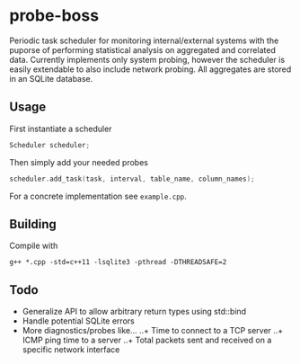# probe-boss
Periodic task scheduler for monitoring internal/external systems with the puporse of performing statistical analysis on aggregated and correlated data. Currently implements only system probing, however the scheduler is easily extendable to also include network probing. All aggregates are stored in an SQLite database.

## Usage
First instantiate a scheduler
```cpp
Scheduler scheduler;
```
Then simply add your needed probes
```cpp
scheduler.add_task(task, interval, table_name, column_names);
```
For a concrete implementation see `example.cpp`.

## Building
Compile with
```
g++ *.cpp -std=c++11 -lsqlite3 -pthread -DTHREADSAFE=2
```

## Todo
+ Generalize API to allow arbitrary return types using std::bind
+ Handle potential SQLite errors
+ More diagnostics/probes like...
..+ Time to connect to a TCP server
..+ ICMP ping time to a server
..+ Total packets sent and received on a specific network interface
